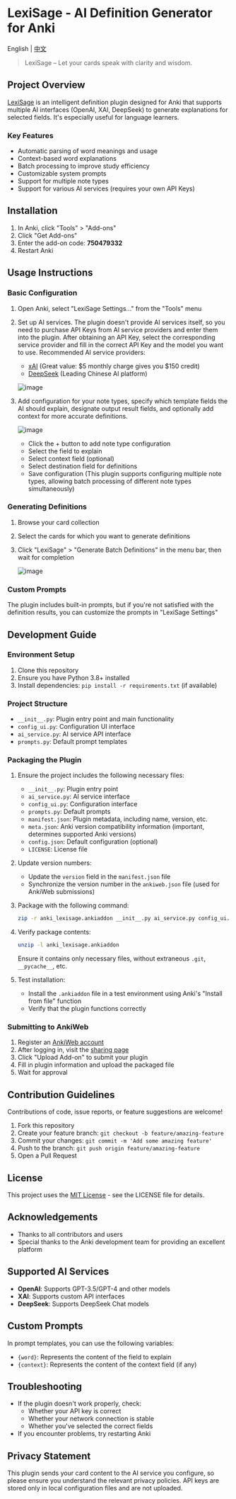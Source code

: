 # LexiSage - AI Definition Generator for Anki

English | [中文](README.md)

> LexiSage – Let your cards speak with clarity and wisdom.

## Project Overview
[LexiSage](https://ankiweb.net/shared/info/750479332?cb=1744698675805) is an intelligent definition plugin designed for Anki that supports multiple AI interfaces (OpenAI, XAI, DeepSeek) to generate explanations for selected fields. It's especially useful for language learners.

### Key Features
- Automatic parsing of word meanings and usage
- Context-based word explanations
- Batch processing to improve study efficiency
- Customizable system prompts
- Support for multiple note types
- Support for various AI services (requires your own API Keys)

## Installation

1. In Anki, click "Tools" > "Add-ons"
2. Click "Get Add-ons"
3. Enter the add-on code: **750479332**
4. Restart Anki

## Usage Instructions

### Basic Configuration

1. Open Anki, select "LexiSage Settings..." from the "Tools" menu
2. Set up AI services. The plugin doesn't provide AI services itself, so you need to purchase API Keys from AI service providers and enter them into the plugin. After obtaining an API Key, select the corresponding service provider and fill in the correct API Key and the model you want to use.
   Recommended AI service providers:
   - [xAI](https://console.x.ai) (Great value: $5 monthly charge gives you $150 credit)
   - [DeepSeek](https://platform.deepseek.com) (Leading Chinese AI platform)

   ![image](https://github.com/user-attachments/assets/1d33d54d-ca04-4507-83bd-84267557fb0a)
3. Add configuration for your note types, specify which template fields the AI should explain, designate output result fields, and optionally add context for more accurate definitions.

   ![image](https://github.com/user-attachments/assets/ca6f59d6-ab80-4911-b6e0-24c5f3fa0e49)

   - Click the + button to add note type configuration
   - Select the field to explain
   - Select context field (optional)
   - Select destination field for definitions
   - Save configuration
   (This plugin supports configuring multiple note types, allowing batch processing of different note types simultaneously)

### Generating Definitions

1. Browse your card collection
2. Select the cards for which you want to generate definitions
3. Click "LexiSage" > "Generate Batch Definitions" in the menu bar, then wait for completion

   ![image](https://github.com/user-attachments/assets/6ebbb32e-e9a9-4f84-96d1-cc05041e3b8c)

### Custom Prompts

The plugin includes built-in prompts, but if you're not satisfied with the definition results, you can customize the prompts in "LexiSage Settings"

## Development Guide

### Environment Setup
1. Clone this repository
2. Ensure you have Python 3.8+ installed
3. Install dependencies: `pip install -r requirements.txt` (if available)

### Project Structure
- `__init__.py`: Plugin entry point and main functionality
- `config_ui.py`: Configuration UI interface
- `ai_service.py`: AI service API interface
- `prompts.py`: Default prompt templates

### Packaging the Plugin
1. Ensure the project includes the following necessary files:
   - `__init__.py`: Plugin entry point
   - `ai_service.py`: AI service interface
   - `config_ui.py`: Configuration interface
   - `prompts.py`: Default prompts
   - `manifest.json`: Plugin metadata, including name, version, etc.
   - `meta.json`: Anki version compatibility information (important, determines supported Anki versions)
   - `config.json`: Default configuration (optional)
   - `LICENSE`: License file

2. Update version numbers:
   - Update the `version` field in the `manifest.json` file
   - Synchronize the version number in the `ankiweb.json` file (used for AnkiWeb submissions)

3. Package with the following command:
   ```bash
   zip -r anki_lexisage.ankiaddon __init__.py ai_service.py config_ui.py prompts.py manifest.json meta.json LICENSE config.json -x ".*" "__pycache__/*" "*.pyc"
   ```

4. Verify package contents:
   ```bash
   unzip -l anki_lexisage.ankiaddon
   ```
   Ensure it contains only necessary files, without extraneous `.git`, `__pycache__`, etc.

5. Test installation:
   - Install the `.ankiaddon` file in a test environment using Anki's "Install from file" function
   - Verify that the plugin functions correctly

### Submitting to AnkiWeb
1. Register an [AnkiWeb account](https://ankiweb.net/account/register)
2. After logging in, visit the [sharing page](https://ankiweb.net/shared/info/)
3. Click "Upload Add-on" to submit your plugin
4. Fill in plugin information and upload the packaged file
5. Wait for approval

## Contribution Guidelines
Contributions of code, issue reports, or feature suggestions are welcome!

1. Fork this repository
2. Create your feature branch: `git checkout -b feature/amazing-feature`
3. Commit your changes: `git commit -m 'Add some amazing feature'`
4. Push to the branch: `git push origin feature/amazing-feature`
5. Open a Pull Request

## License
This project uses the [MIT License](LICENSE) - see the LICENSE file for details.

## Acknowledgements
- Thanks to all contributors and users
- Special thanks to the Anki development team for providing an excellent platform

## Supported AI Services
- **OpenAI**: Supports GPT-3.5/GPT-4 and other models
- **XAI**: Supports custom API interfaces
- **DeepSeek**: Supports DeepSeek Chat models

## Custom Prompts
In prompt templates, you can use the following variables:
- `{word}`: Represents the content of the field to explain
- `{context}`: Represents the content of the context field (if any)

## Troubleshooting
- If the plugin doesn't work properly, check:
  - Whether your API key is correct
  - Whether your network connection is stable
  - Whether you've selected the correct fields
- If you encounter problems, try restarting Anki

## Privacy Statement
This plugin sends your card content to the AI service you configure, so please ensure you understand the relevant privacy policies. API keys are stored only in local configuration files and are not uploaded.

